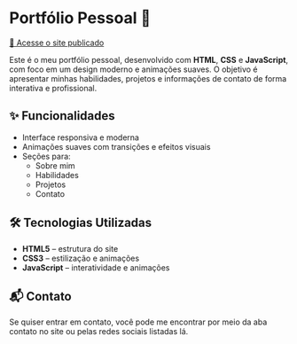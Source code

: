 # Portfólio Pessoal 💼

[🔗 Acesse o site publicado](https://carloss0101.github.io/Portfolio/)

Este é o meu portfólio pessoal, desenvolvido com **HTML**, **CSS** e **JavaScript**, com foco em um design moderno e animações suaves. O objetivo é apresentar minhas habilidades, projetos e informações de contato de forma interativa e profissional.

## ✨ Funcionalidades

- Interface responsiva e moderna
- Animações suaves com transições e efeitos visuais
- Seções para:
  - Sobre mim
  - Habilidades
  - Projetos
  - Contato

## 🛠️ Tecnologias Utilizadas

- **HTML5** – estrutura do site  
- **CSS3** – estilização e animações  
- **JavaScript** – interatividade e animações

## 📬 Contato

Se quiser entrar em contato, você pode me encontrar por meio da aba contato no site ou pelas redes sociais listadas lá.
